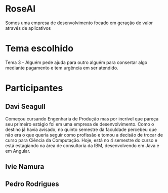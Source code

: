 # RoseAI
Somos uma empresa de desenvolvimento focado em geração de valor através de aplicativos

# Tema escolhido
Tema 3 - Alguém pede ajuda para outro alguém para consertar algo mediante pagamento e tem urgência em ser atendido.

# Participantes
## Davi Seagull
Começou cursando Engenharia de Produção mas por incrível que pareça seu primeiro estágio foi em uma empresa de desenvolvimento. Como o destino já havia avisado, no quinto semestre da faculdade percebeu que não era o que queria seguir como profissão e tomou a decisão de trocar de curso para Ciência da Computação. Hoje, está no 4 semestre do curso e está estagiando na área de consultoria da IBM, desenvolvendo em Java e em Angular.

## Ivie Namura
## Pedro Rodrigues
